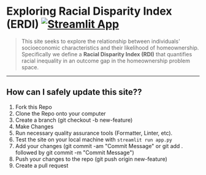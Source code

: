 # Exploring Racial Disparity Index (ERDI) [![Streamlit App](https://static.streamlit.io/badges/streamlit_badge_black_white.svg)](https://racial-disparity-index-tool.streamlit.app/)

> This site seeks to explore the relationship between individuals' socioeconomic characteristics and their likelihood of homeownership. Specifically we define a **Racial Disparity Index (RDI)** that quantifies racial inequality in an outcome gap in the homeownership problem space.

---
## How can I safely update this site??
1. Fork this Repo
2. Clone the Repo onto your computer
3. Create a branch (git checkout -b new-feature)
4. Make Changes
5. Run necessary quality assurance tools (Formatter, Linter, etc).
6. Test the site on your local machine with `streamlit run app.py`
7. Add your changes (git commit -am "Commit Message" or git add . followed by git commit -m "Commit Message")
8. Push your changes to the repo (git push origin new-feature)
9. Create a pull request
